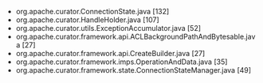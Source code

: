 - org.apache.curator.ConnectionState.java <nick> [132]
- org.apache.curator.HandleHolder.java <nick> [107]
- org.apache.curator.utils.ExceptionAccumulator.java <nick> [52]
- org.apache.curator.framework.api.ACLBackgroundPathAndBytesable.java <nick> [27]
- org.apache.curator.framework.api.CreateBuilder.java <nick> [27]
- org.apache.curator.framework.imps.OperationAndData.java <nick> [35]
- org.apache.curator.framework.state.ConnectionStateManager.java <nick> [49]
